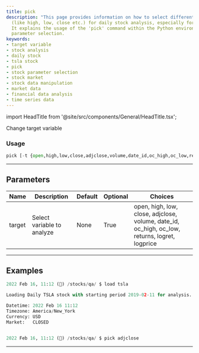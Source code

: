 ```yaml
---
title: pick
description: "This page provides information on how to select different parameters"
  (like high, low, close etc.) for daily stock analysis, especially for TSLA stocks.
  It explains the usage of the 'pick' command within the Python environment for stock
  parameter selection.
keywords:
- target variable
- stock analysis
- daily stock
- tsla stock
- pick
- stock parameter selection
- stock market
- stock data manipulation
- market data
- financial data analysis
- time series data
---
```


import HeadTitle from '@site/src/components/General/HeadTitle.tsx';

<HeadTitle title="stocks/qa/pick - Reference | OpenBB Terminal Docs" />

Change target variable

### Usage

```python
pick [-t {open,high,low,close,adjclose,volume,date_id,oc_high,oc_low,returns,logret,logprice}]
```

---

## Parameters

| Name | Description | Default | Optional | Choices |
| ---- | ----------- | ------- | -------- | ------- |
| target | Select variable to analyze | None | True | open, high, low, close, adjclose, volume, date_id, oc_high, oc_low, returns, logret, logprice |


---

## Examples

```python
2022 Feb 16, 11:12 (🦋) /stocks/qa/ $ load tsla

Loading Daily TSLA stock with starting period 2019-02-11 for analysis.

Datetime: 2022 Feb 16 11:12
Timezone: America/New_York
Currency: USD
Market:   CLOSED


2022 Feb 16, 11:12 (🦋) /stocks/qa/ $ pick adjclose
```
---
